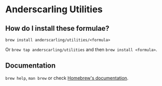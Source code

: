 # Anderscarling Utilities

## How do I install these formulae?

`brew install anderscarling/utilities/<formula>`

Or `brew tap anderscarling/utilities` and then `brew install <formula>`.

## Documentation

`brew help`, `man brew` or check [Homebrew's documentation](https://docs.brew.sh).
